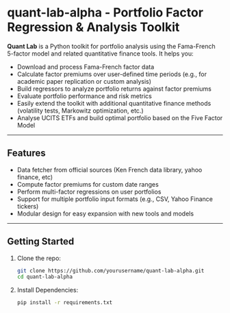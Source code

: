 # quant-lab-alpha - Portfolio Factor Regression & Analysis Toolkit

**Quant Lab** is a Python toolkit for portfolio analysis using the Fama-French 5-factor model and related quantitative finance tools. It helps you:

- Download and process Fama-French factor data  
- Calculate factor premiums over user-defined time periods (e.g., for academic paper replication or custom analysis)  
- Build regressors to analyze portfolio returns against factor premiums  
- Evaluate portfolio performance and risk metrics  
- Easily extend the toolkit with additional quantitative finance methods (volatility tests, Markowitz optimization, etc.)
- Analyse UCITS ETFs and build optimal portfolio based on the Five Factor Model

---

## Features

- Data fetcher from official sources (Ken French data library, yahoo finance, etc)  
- Compute factor premiums for custom date ranges  
- Perform multi-factor regressions on user portfolios  
- Support for multiple portfolio input formats (e.g., CSV, Yahoo Finance tickers)  
- Modular design for easy expansion with new tools and models  

---

## Getting Started

1. Clone the repo:  
   ```bash
   git clone https://github.com/yourusername/quant-lab-alpha.git
   cd quant-lab-alpha

2. Install Dependencies:  
   ```bash
   pip install -r requirements.txt
